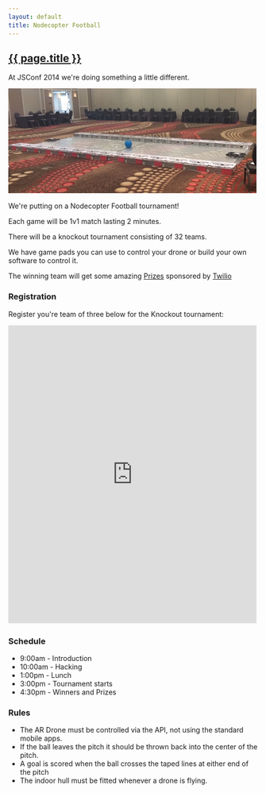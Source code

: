 ```yaml
---
layout: default
title: Nodecopter Football
---
```


<h2 id="football"><a href="#football">{{ page.title }}</a></h2>

At JSConf 2014 we're doing something a little different.

![Nodecopter football image](/img/football.jpg)

We're putting on a Nodecopter Football tournament!

Each game will be 1v1 match lasting 2 minutes.

There will be a knockout tournament consisting of 32 teams.

We have game pads you can use to control your drone or build your own software to control it.

The winning team will get some amazing [Prizes](https://gist.github.com/kwhinnery/52aac1a63553e841e7f7) sponsored by [Twilio](https://www.twilio.com/)

### Registration

Register you're team of three below for the Knockout tournament:

<iframe src="https://docs.google.com/forms/d/1KNuXqr1tUT8CodR19dmSOZJ0GUc3UdLYzDUFiwJN_VU/viewform?embedded=true" width="500" height="600" frameborder="0" marginheight="0" marginwidth="0">Loading...</iframe>

### Schedule

* 9:00am - Introduction
* 10:00am - Hacking
* 1:00pm - Lunch
* 3:00pm - Tournament starts
* 4:30pm - Winners and Prizes

### Rules

* The AR Drone must be controlled via the API, not using the standard mobile apps.
* If the ball leaves the pitch it should be thrown back into the center of the pitch.
* A goal is scored when the ball crosses the taped lines at either end of the pitch
* The indoor hull must be fitted whenever a drone is flying.
